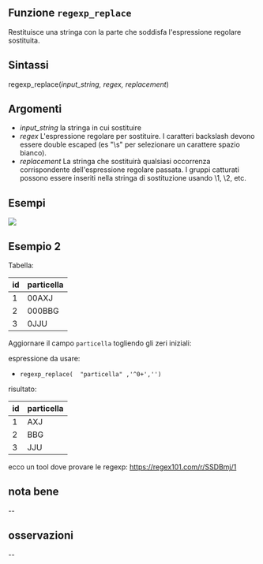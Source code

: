 ## Funzione `regexp_replace`

Restituisce una stringa con la parte che soddisfa l'espressione regolare sostituita.

## Sintassi

regexp_replace(_input_string, regex, replacement_)

## Argomenti

* _input_string_ la stringa in cui sostituire
* _regex_ L'espressione regolare per sostituire. I caratteri backslash devono essere double escaped (es "\\s" per selezionare un carattere spazio bianco).
* _replacement_ La stringa che sostituirà qualsiasi occorrenza corrispondente dell'espressione regolare passata. I gruppi catturati possono essere inseriti nella stringa di sostituzione usando \\1, \\2, etc.


## Esempi

![](/img/stringhe_di_testo/regexp_replace/regexp_replace1.png)

## Esempio 2

Tabella:

id|particella
--|----------
1 |00AXJ
2 |000BBG
3 |0JJU

Aggiornare il campo `particella` togliendo gli zeri iniziali:

espressione da usare:

- `regexp_replace(  "particella" ,'^0+','')`

risultato:

id|particella
--|----------
1 |AXJ
2 |BBG
3 |JJU

ecco un tool dove provare le regexp: https://regex101.com/r/SSDBmj/1

## nota bene

--

## osservazioni

--